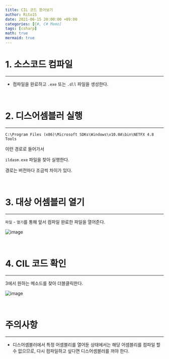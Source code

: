 ```yaml
---
title: CIL 코드 뜯어보기
author: Rito15
date: 2021-06-15 20:00:00 +09:00
categories: [C#, C# Memo]
tags: [csharp]
math: true
mermaid: true
---
```


# 1. 소스코드 컴파일
---
- 컴파일을 완료하고 `.exe` 또는 `.dll` 파일을 생성한다.

<br>

# 2. 디스어셈블러 실행
---

```
C:\Program Files (x86)\Microsoft SDKs\Windows\v10.0A\bin\NETFX 4.8 Tools
```

이런 경로로 들어가서

`ildasm.exe` 파일을 찾아 실행한다.

경로는 버전마다 조금씩 차이가 있다.

<br>

# 3. 대상 어셈블리 열기
---

`파일` - `열기`를 통해 앞서 컴파일 완료한 파일을 열어준다.

![image](https://user-images.githubusercontent.com/42164422/122042340-faf59b80-ce14-11eb-9756-ee4b756177ce.png)

<br>

# 4. CIL 코드 확인
---

3에서 원하는 메소드를 찾아 더블클릭한다.

![image](https://user-images.githubusercontent.com/42164422/122042659-6475aa00-ce15-11eb-86a8-ad1a4a303abc.png)

<br>

# 주의사항
---

- 디스어셈블러에서 특정 어셈블리를 열어둔 상태에서는 해당 어셈블리를 컴파일 할 수 없으므로, 다시 컴파일하고 싶다면 디스어셈블러를 꺼야 한다.

